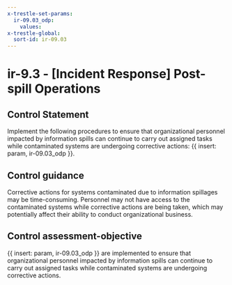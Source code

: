 ```yaml
---
x-trestle-set-params:
  ir-09.03_odp:
    values:
x-trestle-global:
  sort-id: ir-09.03
---
```


# ir-9.3 - \[Incident Response\] Post-spill Operations

## Control Statement

Implement the following procedures to ensure that organizational personnel impacted by information spills can continue to carry out assigned tasks while contaminated systems are undergoing corrective actions: {{ insert: param, ir-09.03_odp }}.

## Control guidance

Corrective actions for systems contaminated due to information spillages may be time-consuming. Personnel may not have access to the contaminated systems while corrective actions are being taken, which may potentially affect their ability to conduct organizational business.

## Control assessment-objective

{{ insert: param, ir-09.03_odp }} are implemented to ensure that organizational personnel impacted by information spills can continue to carry out assigned tasks while contaminated systems are undergoing corrective actions.
